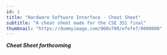 ```yaml
---
id: 1
title: "Hardware Software Interface - Cheat Sheet"
subtitle: "A cheat sheet made for the CSE 351 final"
thumbnail: "https://dummyimage.com/900x700/efefef/0000000"
---
```


_**Cheat Sheet forthcoming**_